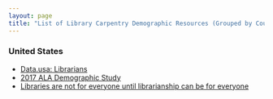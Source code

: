```yaml
---
layout: page
title: "List of Library Carpentry Demographic Resources (Grouped by Country)"
---
```


### United States ###

* [Data.usa: Librarians](https://datausa.io/profile/soc/254021/)
* [2017 ALA Demographic Study](http://www.ala.org/tools/sites/ala.org.tools/files/content/Draft%20of%20Member%20Demographics%20Survey%2001-11-2017.pdf)
* [Libraries are not for everyone until librarianship can be for everyone](https://medium.com/@rebeccastavick/libraries-are-not-for-everyone-until-librarianship-can-be-for-everyone-d32d7072970f)
